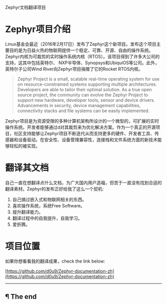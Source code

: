 Zephyr文档翻译项目

# Zephyr项目介绍

Linux基金会最近（2016年2月17日）发布了Zephyr这个新项目。发布这个项目主要目的是为日益火热的物联网提供一个稳定、可靠、开源、自由的操作系统。Zephyr内核为可裁剪的实时操作系统内核（RTOS）。该项目得到了许多大公司的支持，这其中包括英特尔、 NXP半导体、Synopsys和UbiquiOS等公司。此外，英特尔子公司Wind River向Zephyr项目捐赠了它的Rocket RTOS内核。

> Zephyr Project is a small, scalable real-time operating system for use on resource-constrained systems supporting multiple architectures. Developers are able to tailor their optimal solution. As a true open source project, the community can evolve the Zephyr Project to support new hardware, developer tools, sensor and device drivers. Advancements in security, device management capabilities, connectivity stacks and file systems can be easily implemented.

Zephyr项目是为资源受限的多种计算机架构所设计的一个微型的，可扩展的实时操作系统。开发者能够通过d对其裁剪来为优化解决方案。作为一个真正的开源项目，社区支持能够让Zephyr项目不断迭代从而支持更多的硬件、开发者工具、传感器和设备驱动。在安全性、设备管理兼容性，连接栈和文件系统方面的新技术能够轻松的被实现。

# 翻译其文档

自己一直在想翻译点什么文档，为广大国内用户造福，但苦于一直没有找到合适的翻译素材。Zephyr的发布正好给我了这么一个契机:

1. 自己搞过嵌入式和物联网相关的东西。
2. 喜欢操作系统，系统Free Software。
3. 提升翻译能力。
4. 翻译过程中的自我提升，自我学习。
5. 爱折腾。

# 项目位置

如果你想看看我的翻译成果，check the link below:

[https://github.com/d0u9/Zephyr-documentation-zh](https://github.com/d0u9/Zephyr-documentation-zh)

---

## ¶ The end


